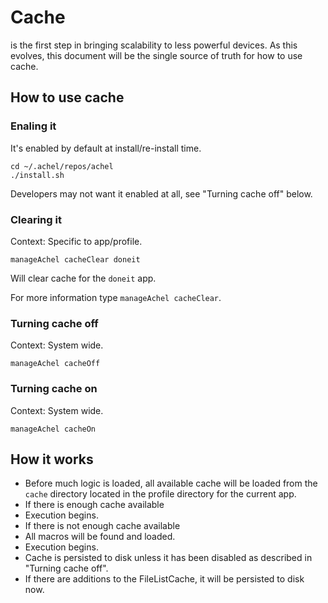# Cache

is the first step in bringing scalability to less powerful devices.
As this evolves, this document will be the single source of truth for how to use cache.

## How to use cache

### Enaling it

It's enabled by default at install/re-install time.

```
cd ~/.achel/repos/achel
./install.sh
```

Developers may not want it enabled at all, see "Turning cache off" below.

### Clearing it

Context: Specific to app/profile.

    manageAchel cacheClear doneit

Will clear cache for the `doneit` app.

For more information type `manageAchel cacheClear`.

### Turning cache off

Context: System wide.

    manageAchel cacheOff

### Turning cache on

Context: System wide.

    manageAchel cacheOn

## How it works

* Before much logic is loaded, all available cache will be loaded from the `cache` directory located in the profile directory for the current app.
* If there is enough cache available
 * Execution begins.
* If there is not enough cache available
 * All macros will be found and loaded.
 * Execution begins.
 * Cache is persisted to disk unless it has been disabled as described in "Turning cache off".
* If there are additions to the FileListCache, it will be persisted to disk now.

